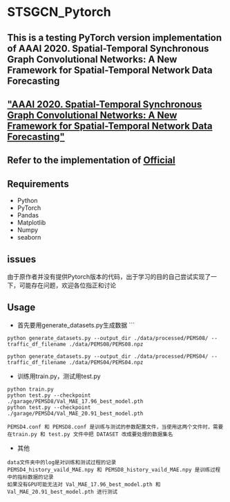 # STSGCN_Pytorch
## This is a testing PyTorch version implementation of AAAI 2020. Spatial-Temporal Synchronous Graph Convolutional Networks: A New Framework for Spatial-Temporal Network Data Forecasting
## ["AAAI 2020. Spatial-Temporal Synchronous Graph Convolutional Networks: A New Framework for Spatial-Temporal Network Data Forecasting"](https://aaai.org/ojs/index.php/AAAI/article/view/5438/5294)
## Refer to the implementation of [Official](https://github.com/Davidham3/STSGCN)

## Requirements
* Python
* PyTorch
* Pandas
* Matplotlib
* Numpy
* seaborn

## issues
由于原作者并没有提供Pytorch版本的代码，出于学习的目的自己尝试实现了一下，可能存在问题，欢迎各位指正和讨论

## Usage
* 首先要用generate_datasets.py生成数据 ``` 
```
python generate_datasets.py --output_dir ./data/processed/PEMS08/ --traffic_df_filename ./data/PEMS08/PEMS08.npz
``` 
``` 
python generate_datasets.py --output_dir ./data/processed/PEMS04/ --traffic_df_filename ./data/PEMS04/PEMS04.npz
``` 
* 训练用train.py，测试用test.py
``` 
python train.py
python test.py --checkpoint ./garage/PEMSD8/Val_MAE_17.96_best_model.pth
python test.py --checkpoint ./garage/PEMSD4/Val_MAE_20.91_best_model.pth
``` 
``` 
PEMSD4.conf 和 PEMSD8.conf 是训练与测试的参数配置文件，当使用这两个文件时，需要在train.py 和 test.py 文件中把 DATASET 改成要处理的数据集名
``` 
* 其他
``` 
data文件夹中的log是对训练和测试过程的记录
PEMSD4_history_vaild_MAE.npy 和 PEMSD8_history_vaild_MAE.npy 是训练过程中的指标数据的记录
如果没有GPU可能无法对 Val_MAE_17.96_best_model.pth 和 Val_MAE_20.91_best_model.pth 进行测试
``` 



